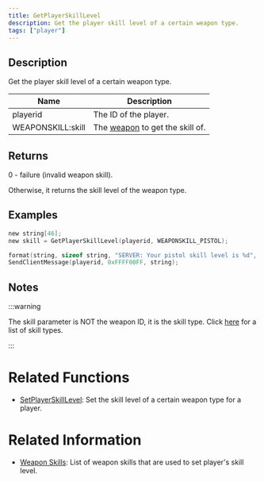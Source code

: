 ```yaml
---
title: GetPlayerSkillLevel
description: Get the player skill level of a certain weapon type.
tags: ["player"]
---
```


<VersionWarn version='omp v1.1.0.2612' />

## Description

Get the player skill level of a certain weapon type.

| Name          | Description                                               |
| ------------- | --------------------------------------------------------- |
| playerid      | The ID of the player.  |
| WEAPONSKILL:skill  | The [weapon](../resources/weaponskills) to get the skill of. |

## Returns

0 - failure (invalid weapon skill).

Otherwise, it returns the skill level of the weapon type.

## Examples

```c
new string[46];
new skill = GetPlayerSkillLevel(playerid, WEAPONSKILL_PISTOL);

format(string, sizeof string, "SERVER: Your pistol skill level is %d", skill);
SendClientMessage(playerid, 0xFFFF00FF, string);
```

## Notes

:::warning

The skill parameter is NOT the weapon ID, it is the skill type. Click [here](../resources/weaponskills) for a list of skill types.

:::

# Related Functions
- [SetPlayerSkillLevel](SetPlayerSkillLevel): Set the skill level of a certain weapon type for a player.

# Related Information
- [Weapon Skills](../resources/weaponskills#skill-levels): List of weapon skills that are used to set player's skill level.